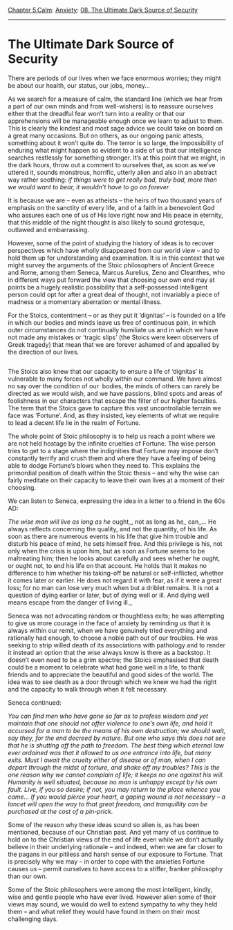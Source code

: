 [Chapter 5.Calm](https://www.theschooloflife.com/thebookoflife/category/calm/): [Anxiety](https://www.theschooloflife.com/thebookoflife/category/calm/anxiety/): [08. The Ultimate Dark Source of Security](https://www.theschooloflife.com/thebookoflife/the-ultimate-dark-source-of-security/)

* * *

# The Ultimate Dark Source of Security

There are periods of our lives when we face enormous worries; they might be about our health, our status, our jobs, money…

As we search for a measure of calm, the standard line (which we hear from a part of our own minds and from well-wishers) is to reassure ourselves either that the dreadful fear won’t turn into a reality or that our apprehensions will be manageable enough once we learn to adjust to them. This is clearly the kindest and most sage advice we could take on board on a great many occasions. But on others, as our ongoing panic attests, something about it won’t quite do. The terror is so large, the impossibility of enduring what might happen so evident to a side of us that our intelligence searches restlessly for something stronger. It’s at this point that we might, in the dark hours, throw out a comment to ourselves that, as soon as we’ve uttered it, sounds monstrous, horrific, utterly alien and also in an abstract way rather soothing: _if things were to get really bad, truly bad, more than we would want to bear, it wouldn’t have to go on forever._

It is because we are – even as atheists – the heirs of two thousand years of emphasis on the sanctity of every life, and of a faith in a benevolent God who assures each one of us of His love right now and His peace in eternity, that this middle of the night thought is also likely to sound grotesque, outlawed and embarrassing.

However, some of the point of studying the history of ideas is to recover perspectives which have wholly disappeared from our world view – and to hold them up for understanding and examination. It is in this context that we might survey the arguments of the Stoic philosophers of Ancient Greece and Rome, among them Seneca, Marcus Aurelius, Zeno and Cleanthes, who in different ways put forward the view that choosing our own end may at points be a hugely realistic possibility that a self-possessed intelligent person could opt for after a great deal of thought, not invariably a piece of madness or a momentary aberration or mental illness.

For the Stoics, contentment – or as they put it ‘dignitas’ – is founded on a life in which our bodies and minds leave us free of continuous pain, in which outer circumstances do not continually humiliate us and in which we have not made any mistakes or ‘tragic slips’ (the Stoics were keen observers of Greek tragedy) that mean that we are forever ashamed of and appalled by the direction of our lives.

<figure class="aligncenter"><img src="https://www.theschooloflife.com/thebookoflife/wp-content/uploads/2019/12/The-Death-of-Seneca-1024x619.jpg" alt="" class="wp-image-23946" srcset="https://www.theschooloflife.com/thebookoflife/wp-content/uploads/2019/12/The-Death-of-Seneca-1024x619.jpg 1024w, https://www.theschooloflife.com/thebookoflife/wp-content/uploads/2019/12/The-Death-of-Seneca-300x181.jpg 300w, https://www.theschooloflife.com/thebookoflife/wp-content/uploads/2019/12/The-Death-of-Seneca-768x464.jpg 768w" sizes="(max-width: 1024px) 100vw, 1024px"></figure>

The Stoics also knew that our capacity to ensure a life of ‘dignitas’ is vulnerable to many forces not wholly within our command. We have almost no say over the condition of our&nbsp; bodies, the minds of others can rarely be directed as we would wish, and we have passions, blind spots and areas of foolishness in our characters that escape the filter of our higher faculties. The term that the Stoics gave to capture this vast uncontrollable terrain we face was ‘Fortune’. And, as they insisted, key elements of what we require to lead a decent life lie in the realm of Fortune.

The whole point of Stoic philosophy is to help us reach a point where we are not held hostage by the infinite cruelties of Fortune. The wise person tries to get to a stage where the indignities that Fortune may impose don’t constantly terrify and crush them and where they have a feeling of being able to dodge Fortune’s blows when they need to. This explains the primordial position of death within the Stoic thesis – and why the wise can fairly meditate on their capacity to leave their own lives at a moment of their choosing.&nbsp;

We can listen to Seneca, expressing the idea in a letter to a friend in the 60s AD:

_The wise man will live as long as he_ ought_, not as long as he_ can_… He always reflects concerning the quality, and not the quantity, of his life. As soon as there are numerous events in his life that give him trouble and disturb his peace of mind, he sets himself free. And this privilege is his, not only when the crisis is upon him, but as soon as Fortune seems to be maltreating him; then he looks about carefully and sees whether he ought, or ought not, to end his life on that account. He holds that it makes no difference to him whether his taking-off be natural or self-inflicted, whether it comes later or earlier. He does not regard it with fear, as if it were a great loss; for no man can lose very much when but a driblet remains. It is not a question of dying earlier or later, but of dying well or ill. And dying well means escape from the danger of living ill._  
  
Seneca was not advocating random or thoughtless exits; he was attempting to give us more courage in the face of anxiety by reminding us that it is always within our remit, when we have genuinely tried everything and rationally had enough, to choose a noble path out of our troubles. He was seeking to strip willed death of its associations with pathology and to render it instead an option that the wise always know is there as a backstop. It doesn’t even need to be a grim spectre; the Stoics emphasised that death could be a moment to celebrate what had gone well in a life, to thank friends and to appreciate the beautiful and good sides of the world. The idea was to see death as a door through which we knew we had the right and the capacity to walk through when it felt necessary.

Seneca continued:&nbsp;

_You can find men who have gone so far as to profess wisdom and yet maintain that one should not offer violence to one’s own life, and hold it accursed for a man to be the means of his own destruction; we should wait, say they, for the end decreed by nature. But one who says this does not see that he is shutting off the path to freedom. The best thing which eternal law ever ordained was that it allowed to us one entrance into life, but many exits. Must I await the cruelty either of disease or of man, when I can depart through the midst of torture, and shake off my troubles? This is the one reason why we cannot complain of life; it keeps no one against his will. Humanity is well situated, because no man is unhappy except by his own fault. Live, if you so desire; if not, you may return to the place whence you came… If you would pierce your heart, a gaping wound is not necessary – a lancet will open the way to that great freedom, and tranquillity can be purchased at the cost of a pin-prick._  
  
Some of the reason why these ideas sound so alien is, as has been mentioned, because of our Christian past. And yet many of us continue to hold on to the Christian views of the end of life even while we don’t actually believe in their underlying rationale – and indeed, when we are far closer to the pagans in our pitiless and harsh sense of our exposure to Fortune. That is precisely why we may – in order to cope with the anxieties Fortune causes us – permit ourselves to have access to a stiffer, franker philosophy than our own.

Some of the Stoic philosophers were among the most intelligent, kindly, wise and gentle people who have ever lived. However alien some of their views may sound, we would do well to extend sympathy to why they held them – and what relief they would have found in them on their most challenging days.
